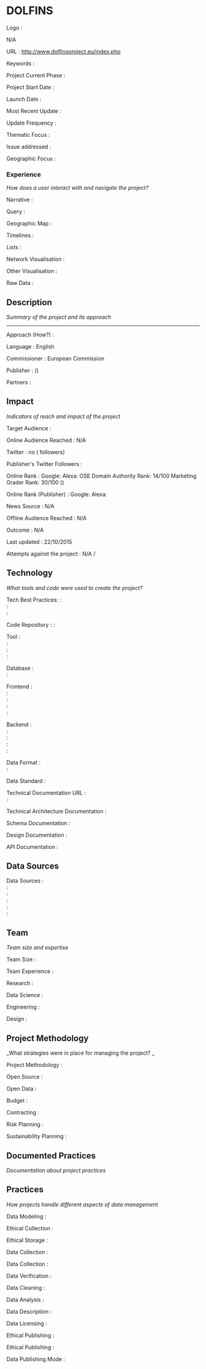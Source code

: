 # DOLFINS



Logo
:   

N/A

URL
:   http://www.dolfinsproject.eu/index.php


Keywords
:   



Project Current Phase
:   

    

Project Start Date
:   



Launch Date
:   



Most Recent Update
:   



Update Frequency
:   



Thematic Focus
:   



Issue addressed
:   



Geographic Focus
:   


### Experience

_How does a user interact with and navigate the project?_

Narrative
:    

Query
:    

Geographic Map
:     

Timelines
:    

Lists
:    

Network Visualisation
:   

Other Visualisation
:   

Raw Data 
:   

## Description

_Summary of the project and its approach_

____


Approach (How?)
:   



Language
:   English



Commissioner
:   European Commission



Publisher
:    ()



Partners
:   


## Impact

_Indicators of reach and impact of the project_


Target Audience
:   



Online Audience Reached
:   N/A



Twitter
:   no ( followers)



Publisher's Twitter Followers
:   



Online Rank
:    Google:      Alexa:     OSE Domain Authority Rank:   14/100 Marketing Grader Rank:   30/100 ()


Online Rank (Publisher)
:    Google:     Alexa:   



News Source
:   N/A



Offline Audience Reached
:   N/A



Outcome
:   N/A



Last updated
:   22/10/2015


Attempts against the project
:   N/A  / 


## Technology

_What tools and code were used to create the project?_

Tech Best Practices:
:    
:     
:    

Code Repository
:   []()
:   []()

Tool
:   
:   
:   
:   

Database
:   
:   

Frontend
:   
:   
:   
:   
:   

Backend
:   
:   
:   
:   
:   

Data Format
:   
:   

Data Standard
:   

Technical Documentation URL
:   
:   

Technical Architecture Documentation
:   

Schema Documentation
:   

Design Documentation
:   

API Documentation
:   


## Data Sources

Data Sources
:   
:   
:   
:   
:   
:   

## Team

_Team size and expertise_

Team Size
:   



Team Experience
:    

Research
:    

Data Science
:    

Engineering
:    

Design
:   


## Project Methodology

_What strategies were in place for managing the project? _

Project Methodology
:   



Open Source
:   



Open Data
:   



Budget
:   


Contracting
:   



Risk Planning
:   



Sustainability Planning
:   


## Documented Practices

_Documentation about project practices_

 
 

 


 



## Practices

_How projects handle different aspects of data management_


Data Modeling
:   



Ethical Collection
:   



Ethical Storage
:   



Data Collection
:   



Data Collection
:   



Data Verification
:   



Data Cleaning
:   



Data Analysis
:   



Data Description
:   



Data Licensing
:   



Ethical Publishing
:   



Ethical Publishing
:   



Data Publishing Mode
:   
